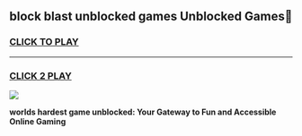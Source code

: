 
## block blast unblocked games Unblocked Games👋
<h3>
<a href="https://premium.freeplayer.one?title=block_blast_unblocked_games&ref=16F">CLICK TO PLAY</a></h3>
<hr>

<h3>
<a href="https://premium.freeplayer.one?title=block_blast_unblocked_games&ref=16F">CLICK 2 PLAY</a>
  
</h3>

<a href="https://premium.freeplayer.one?title=block_blast_unblocked_games&ref=16F/"><img src="https://clearcache.store/games.png"></a>


**worlds hardest game unblocked: Your Gateway to Fun and Accessible Online Gaming**
